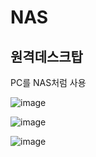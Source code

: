 NAS
======

원격데스크탑
-----------------

PC를 NAS처럼 사용

![image](https://user-images.githubusercontent.com/30430227/178501357-ad3031b3-e231-4041-9dc5-cca5af86fe0b.png)

![image](https://user-images.githubusercontent.com/30430227/178501315-cc9ba64e-df56-4551-8d19-72181060a5f1.png)

![image](https://user-images.githubusercontent.com/30430227/178501423-76341125-e7e1-4932-b5db-40298670aad4.png)
